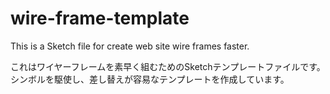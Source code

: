 # wire-frame-template
This is a Sketch file for create web site wire frames faster.

これはワイヤーフレームを素早く組むためのSketchテンプレートファイルです。
シンボルを駆使し、差し替えが容易なテンプレートを作成しています。
